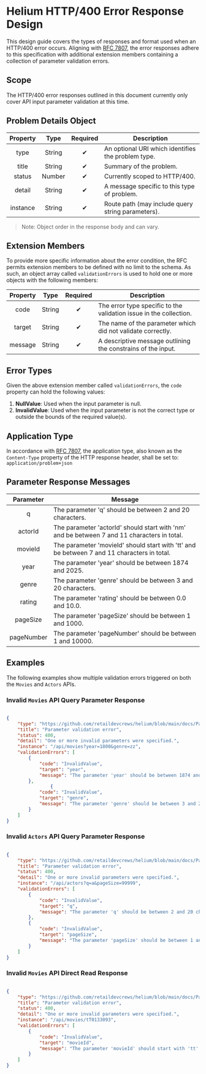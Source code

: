 # Helium HTTP/400 Error Response Design

This design guide covers the types of responses and format used when an HTTP/400 error occurs. Aligning with [RFC 7807](https://tools.ietf.org/html/rfc7807), the error responses adhere to this specification with additional extension members containing a collection of parameter validation errors.

## Scope

The HTTP/400 error responses outlined in this document currently only cover API input parameter validation at this time.

## Problem Details Object

|   Property    |   Type    |   Required    |   Description                                         |
|:-------------:|:---------:|:-------------:|-------------------------------------------------------|
|   type        |   String  |      ✔       | An optional URI which identifies the problem type.    |
|   title       |   String  |      ✔       | Summary of the problem.                               |
|   status      |   Number  |      ✔       | Currently scoped to HTTP/400.                         |
|   detail      |   String  |      ✔       | A message specific to this type of problem.           |
|   instance    |   String  |      ✔       | Route path (may include query string parameters).     |

>Note: Object order in the response body and can vary.

## Extension Members

To provide more specific information about the error condition, the RFC permits extension members to be defined with no limit to the schema. As such, an object array called `validationErrors` is used to hold one or more objects with the following members:

|   Property    |   Type    |   Required    |   Description                                         |
|:-------------:|:---------:|:-------------:|-------------------------------------------------------|
|   code        |   String  |      ✔       | The error type specific to the validation issue in the collection.    |
|   target      |   String  |      ✔       | The name of the parameter which did not validate correctly.                               |
|   message     |   String  |      ✔       | A descriptive message outlining the constrains of the input.                         |

## Error Types

Given the above extension member called `validationErrors`, the `code` property can hold the following values:

1. **NullValue**: Used when the input parameter is null.
2. **InvalidValue**: Used when the input parameter is not the correct type or outside the bounds of the required value(s).

## Application Type

In accordance with [RFC 7807](https://tools.ietf.org/html/rfc7807), the application type, also known as the `Content-Type` property of the HTTP response header, shall be set to: `application/problem+json`

## Parameter Response Messages

|   Parameter    |  Message  |
|     :--:       |    --     |
|   q            |   The parameter 'q' should be between 2 and 20 characters. |
|   actorId      |   The parameter 'actorId' should start with 'nm' and be between 7 and 11 characters in total. |
|   movieId      |   The parameter 'movieId' should start with 'tt' and be between 7 and 11 characters in total. |
|   year         |   The parameter 'year' should be between 1874 and 2025. |
|   genre        |   The parameter 'genre' should be between 3 and 20 characters. |
|   rating       |   The parameter 'rating' should be between 0.0 and 10.0. |
|   pageSize     |   The parameter 'pageSize' should be between 1 and 1000. |
|   pageNumber   |   The parameter 'pageNumber' should be between 1 and 10000. |

## Examples

The following examples show multiple validation errors triggered on both the `Movies` and `Actors` APIs.

### Invalid `Movies` API Query Parameter Response

```json

{
    "type": "https://github.com/retaildevcrews/helium/blob/main/docs/ParameterValidation.md#movies",
    "title": "Parameter validation error",
    "status": 400,
    "detail": "One or more invalid parameters were specified.",
    "instance": "/api/movies?year=1800&genre=zz",
    "validationErrors": [
        {
            "code": "InvalidValue",
            "target": "year",
            "message": "The parameter 'year' should be between 1874 and 2025."
        },
                {
            "code": "InvalidValue",
            "target": "genre",
            "message": "The parameter 'genre' should be between 3 and 20 characters."
        }
    ]
}

```

### Invalid `Actors` API Query Parameter Response

```json

{
    "type": "https://github.com/retaildevcrews/helium/blob/main/docs/ParameterValidation.md#actors",
    "title": "Parameter validation error",
    "status": 400,
    "detail": "One or more invalid parameters were specified.",
    "instance": "/api/actors?q=a&pageSize=99999",
    "validationErrors": [
        {
            "code": "InvalidValue",
            "target": "q",
            "message": "The parameter 'q' should be between 2 and 20 characters."
        },
        {
            "code": "InvalidValue",
            "target": "pageSize",
            "message": "The parameter 'pageSize' should be between 1 and 1000."
        }
    ]
}

```

### Invalid `Movies` API Direct Read Response

```json

{
    "type": "https://github.com/retaildevcrews/helium/blob/main/docs/ParameterValidation.md#direct-read",
    "title": "Parameter validation error",
    "status": 400,
    "detail": "One or more invalid parameters were specified.",
    "instance": "/api/movies/tT0133093",
    "validationErrors": [
        {
            "code": "InvalidValue",
            "target": "movieId",
            "message": "The parameter 'movieId' should start with 'tt' and be between 7 and 11 characters in total."
        }
    ]
}

```
